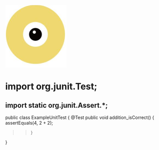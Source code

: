  ![image](https://github.com/1169927533/all/raw/master/image13.png)

import org.junit.Test;
====
import static org.junit.Assert.*;
-----

public class ExampleUnitTest {
    @Test
    public void addition_isCorrect() {
        assertEquals(4, 2 + 2);
>>     }

}
